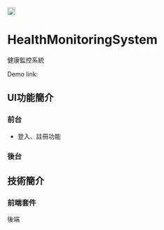 <img width="18" height="18" src="https://github.com/erica223020/HealthMonitoringSystem/assets/92545899/4ad1d640-9c35-42cb-8957-15e7b816afbb"/>
<h1>HealthMonitoringSystem</h1>
<p>健康監控系統</p>

Demo link: 

<h2>UI功能簡介</h2>
<h3>前台</h3>
<ul>
  <li>登入、註冊功能</li>
</ul>

<h3>後台</h3>

<h2>技術簡介</h2>

<h3>前端套件</h3>

後端
